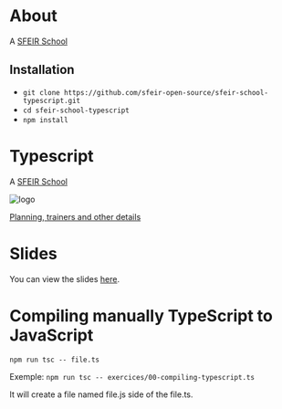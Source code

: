 # About

A [SFEIR School](https://www.sfeir.com/formation/school/)

## Installation

- `git clone https://github.com/sfeir-open-source/sfeir-school-typescript.git`
- `cd sfeir-school-typescript`
- `npm install`

# Typescript

A [SFEIR School](https://www.sfeir.com/formation/school/)

![logo](https://www.sfeir.com/img/school/formations/Typescript%20100.png)

[Planning, trainers and other details](https://www.sfeir.com/formation/school/typescript-100/)

# Slides

You can view the slides [here](https://docs.google.com/presentation/d/1gikoLGqjlL-wbQOcJsQB_CEs-DAa3KNcTuvqSpeaeiA/edit?usp=sharing).

# Compiling manually TypeScript to JavaScript

`npm run tsc -- file.ts`

Exemple: `npm run tsc -- exercices/00-compiling-typescript.ts`

It will create a file named file.js side of the file.ts.
